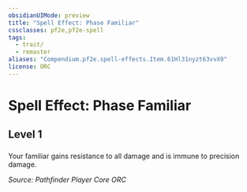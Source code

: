 ```yaml
---
obsidianUIMode: preview
title: "Spell Effect: Phase Familiar"
cssclasses: pf2e,pf2e-spell
tags:
  - trait/
  - remaster
aliases: "Compendium.pf2e.spell-effects.Item.61Hl31nyzt63vvX9"
license: ORC
---
```

# Spell Effect: Phase Familiar
## Level 1
### 






Your familiar gains resistance to all damage and is immune to precision damage.

*Source: Pathfinder Player Core*
*ORC*